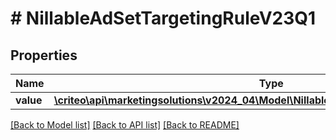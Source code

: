 # # NillableAdSetTargetingRuleV23Q1

## Properties

Name | Type | Description | Notes
------------ | ------------- | ------------- | -------------
**value** | [**\criteo\api\marketingsolutions\v2024_04\Model\NillableAdSetTargetingRuleV23Q1Value**](NillableAdSetTargetingRuleV23Q1Value.md) |  | [optional]

[[Back to Model list]](../../README.md#models) [[Back to API list]](../../README.md#endpoints) [[Back to README]](../../README.md)
